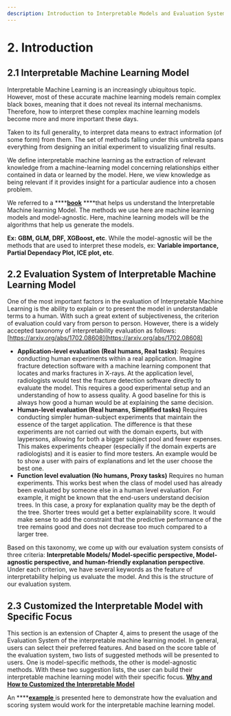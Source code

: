 ```yaml
---
description: Introduction to Interpretable Models and Evaluation Systems
---
```


# 2. Introduction

## 2.1 Interpretable Machine Learning Model

Interpretable Machine Learning is an increasingly ubiquitous topic. However, most of these accurate machine learning models remain complex black boxes, meaning that it does not reveal its internal mechanisms. Therefore, how to interpret these complex machine learning models become more and more important these days.

Taken to its full generality, to interpret data means to extract information \(of some form\) from them. The set of methods falling under this umbrella spans everything from designing an initial experiment to visualizing final results.

We define interpretable machine learning as the extraction of relevant knowledge from a machine-learning model concerning relationships either contained in data or learned by the model. Here, we view knowledge as being relevant if it provides insight for a particular audience into a chosen problem.

We referred to a ****[**book**](https://christophm.github.io/interpretable-ml-book/simple.html) ****that helps us understand the Interpretable Machine learning Model. The methods we use here are machine learning models and model-agnostic. Here, machine learning models will be the algorithms that help us generate the models.

**Ex:** **GBM, GLM, DRF, XGBoost, etc**. While the model-agnostic will be the methods that are used to interpret these models, ex: **Variable importance, Partial Dependacy Plot, ICE plot, etc**.

## 2.2 Evaluation System of Interpretable Machine Learning Model

One of the most important factors in the evaluation of Interpretable Machine Learning is the ability to explain or to present the model in understandable terms to a human. With such a great extent of subjectiveness, the criterion of evaluation could vary from person to person. However, there is a widely accepted taxonomy of interpretability evaluation as follows: [https://arxiv.org/abs/1702.08608](https://arxiv.org/abs/1702.08608)

* **Application-level evaluation \(Real humans, Real tasks\)**: Requires conducting human experiments within a real application. Imagine fracture detection software with a machine learning component that locates and marks fractures in X-rays. At the application level, radiologists would test the fracture detection software directly to evaluate the model. This requires a good experimental setup and an understanding of how to assess quality. A good baseline for this is always how good a human would be at explaining the same decision.
* **Human-level evaluation \(Real humans, Simplified tasks\)** Requires conducting simpler human-subject experiments that maintain the essence of the target application. The difference is that these experiments are not carried out with the domain experts, but with laypersons, allowing for both a bigger subject pool and fewer expenses. This makes experiments cheaper \(especially if the domain experts are radiologists\) and it is easier to find more testers. An example would be to show a user with pairs of explanations and let the user choose the best one.
* **Function level evaluation \(No humans, Proxy tasks\)** Requires no human experiments. This works best when the class of model used has already been evaluated by someone else in a human level evaluation. For example, it might be known that the end-users understand decision trees. In this case, a proxy for explanation quality may be the depth of the tree. Shorter trees would get a better explainability score. It would make sense to add the constraint that the predictive performance of the tree remains good and does not decrease too much compared to a larger tree.

Based on this taxonomy, we come up with our evaluation system consists of three criteria: **Interpretable Models/ Model-specific perspective, Model-agnostic perspective, and human-friendly explanation perspective**. Under each criterion, we have several keywords as the feature of interpretability helping us evaluate the model. And this is the structure of our evaluation system.

## 2.3 Customized the Interpretable Model with Specific Focus

This section is an extension of Chapter 4, aims to present the usage of the Evaluation System of the interpretable machine learning model. In general, users can select their preferred features. And based on the score table of the evaluation system, two lists of suggested methods will be presented to users. One is model-specific methods, the other is model-agnostic methods. With these two suggestion lists, the user can build their interpretable machine learning model with their specific focus. [**Why and How to Customized the Interpretable Model**](5.-user-selection/5.1-why-and-how-the-user-will-select-the-metrics.md)

An ****[**example** ](5.-user-selection/example/5.2-example-notebook.md)is presented here to demonstrate how the evaluation and scoring system would work for the interpretable machine learning model.

